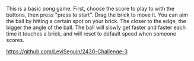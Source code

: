 This is a basic pong game. First, choose the score to play to with the buttons, then press "press to start".
Drag the brick to move it. You can aim the ball by hitting a certain spot on your brick.
The closer to the edge, the bigger the angle of the ball. The ball will slowly get faster and faster
each time it touches a brick, and will reset to default speed when someone scores.

https://github.com/LeviSeguin/2430-Challenge-3
